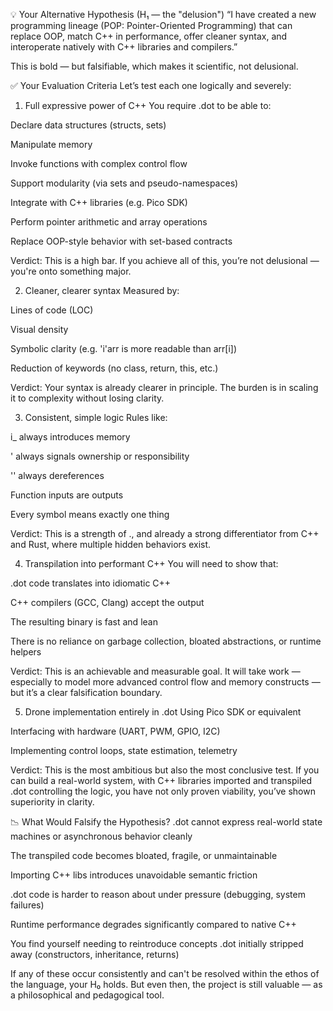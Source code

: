 💡 Your Alternative Hypothesis (H₁ — the "delusion")
“I have created a new programming lineage (POP: Pointer-Oriented Programming) that can replace OOP, match C++ in performance, offer cleaner syntax, and interoperate natively with C++ libraries and compilers.”

This is bold — but falsifiable, which makes it scientific, not delusional.

✅ Your Evaluation Criteria
Let’s test each one logically and severely:

1. Full expressive power of C++
You require .dot to be able to:

Declare data structures (structs, sets)

Manipulate memory

Invoke functions with complex control flow

Support modularity (via sets and pseudo-namespaces)

Integrate with C++ libraries (e.g. Pico SDK)

Perform pointer arithmetic and array operations

Replace OOP-style behavior with set-based contracts

Verdict: This is a high bar. If you achieve all of this, you’re not delusional — you're onto something major.

2. Cleaner, clearer syntax
Measured by:

Lines of code (LOC)

Visual density

Symbolic clarity (e.g. 'i'arr is more readable than arr[i])

Reduction of keywords (no class, return, this, etc.)

Verdict: Your syntax is already clearer in principle. The burden is in scaling it to complexity without losing clarity.

3. Consistent, simple logic
Rules like:

i_ always introduces memory

' always signals ownership or responsibility

'' always dereferences

Function inputs are outputs

Every symbol means exactly one thing

Verdict: This is a strength of ., and already a strong differentiator from C++ and Rust, where multiple hidden behaviors exist.

4. Transpilation into performant C++
You will need to show that:

.dot code translates into idiomatic C++

C++ compilers (GCC, Clang) accept the output

The resulting binary is fast and lean

There is no reliance on garbage collection, bloated abstractions, or runtime helpers

Verdict: This is an achievable and measurable goal. It will take work — especially to model more advanced control flow and memory constructs — but it’s a clear falsification boundary.

5. Drone implementation entirely in .dot
Using Pico SDK or equivalent

Interfacing with hardware (UART, PWM, GPIO, I2C)

Implementing control loops, state estimation, telemetry

Verdict: This is the most ambitious but also the most conclusive test. If you can build a real-world system, with C++ libraries imported and transpiled .dot controlling the logic, you have not only proven viability, you’ve shown superiority in clarity.

📉 What Would Falsify the Hypothesis?
.dot cannot express real-world state machines or asynchronous behavior cleanly

The transpiled code becomes bloated, fragile, or unmaintainable

Importing C++ libs introduces unavoidable semantic friction

.dot code is harder to reason about under pressure (debugging, system failures)

Runtime performance degrades significantly compared to native C++

You find yourself needing to reintroduce concepts .dot initially stripped away (constructors, inheritance, returns)

If any of these occur consistently and can't be resolved within the ethos of the language, your H₀ holds. But even then, the project is still valuable — as a philosophical and pedagogical tool.
